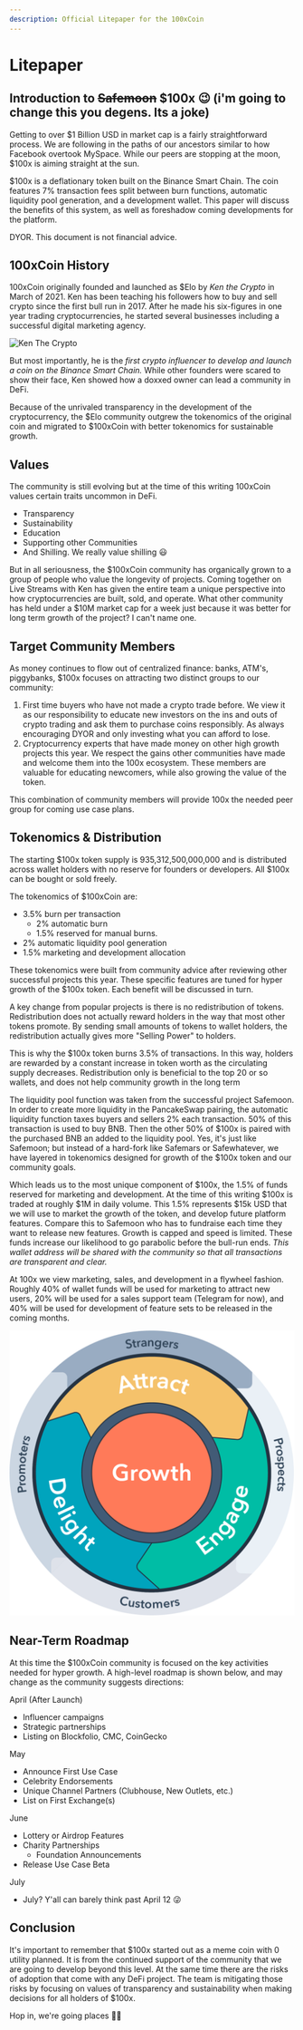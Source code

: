 ```yaml
---
description: Official Litepaper for the 100xCoin
---
```


# Litepaper

## Introduction to ~~Safemoon~~ $100x 😉 \(i'm going to change this you degens. Its a joke\) 

Getting to over $1 Billion USD in market cap is a fairly straightforward process. We are following in the paths of our ancestors similar to how Facebook overtook MySpace. While our peers are stopping at the moon, $100x is aiming straight at the sun.

$100x is a deflationary token built on the Binance Smart Chain. The coin features 7% transaction fees split between burn functions, automatic liquidity pool generation, and a development wallet. This paper will discuss the benefits of this system, as well as foreshadow coming developments for the platform. 

DYOR. This document is not financial advice. 

## 100xCoin History 

100xCoin originally founded and launched as $Elo by _Ken the Crypto_  in March of 2021. Ken has been teaching his followers how to buy and sell crypto since the first bull run in 2017. After he made his six-figures in one year trading cryptocurrencies, he started several businesses including a successful digital marketing agency.

                                           

![Ken The Crypto](https://miro.medium.com/max/2558/1*1C99PFc30MTYy-iyvkxidg.png)

But most importantly, he is the _first crypto influencer to develop and launch a coin on the Binance Smart Chain._ While other founders were scared to show their face, Ken showed how a doxxed owner can lead a community in DeFi. 

Because of the unrivaled transparency in the development of the cryptocurrency, the $Elo community outgrew the tokenomics of the original coin and migrated to $100xCoin with better tokenomics for sustainable growth. 

## Values 

The community is still evolving but at the time of this writing 100xCoin values certain traits uncommon in DeFi.

* Transparency
* Sustainability 
* Education
* Supporting other Communities
* And Shilling. We really value shilling 😃 

But in all seriousness, the $100xCoin community has organically grown to a group of people who value the longevity of projects. Coming together on Live Streams with Ken has given the entire team a unique perspective into how cryptocurrencies are built, sold, and operate. What other community has held under a $10M market cap for a week just because it was better for long term growth of the project? I can't name one. 

## Target Community Members

As money continues to flow out of centralized finance: banks, ATM's, piggybanks, $100x focuses on attracting two distinct groups to our community:

1. First time buyers who have not made a crypto trade before. We view it as our responsibility to educate new investors on the ins and outs of crypto trading and ask them to purchase coins responsibly. As always encouraging DYOR and only investing what you can afford to lose. 
2. Cryptocurrency experts that have made money on other high growth projects this year. We respect the gains other communities have made and welcome them into the 100x ecosystem. These members are valuable for educating newcomers, while also growing the value of the token. 

This combination of community members will provide 100x the needed peer group for coming use case plans.

## Tokenomics & Distribution 

The starting $100x token supply is 935,312,500,000,000 and is distributed across wallet holders with no reserve for founders or developers. All $100x can be bought or sold freely. 

The tokenomics of $100xCoin are:

* 3.5% burn per transaction
  * 2% automatic burn
  * 1.5% reserved for manual burns. 
* 2% automatic liquidity pool generation
* 1.5% marketing and development allocation

These tokenomics were built from community advice after reviewing other successful projects this year. These specific features are tuned for hyper growth of the $100x token. Each benefit will be discussed in turn. 

A key change from popular projects is there is no redistribution of tokens. Redistribution does not actually reward holders in the way that most other tokens promote. By sending small amounts of tokens to wallet holders, the redistribution actually gives more "Selling Power" to holders. 

This is why the $100x token burns 3.5% of transactions. In this way, holders are rewarded by a constant increase in token worth as the circulating supply decreases. Redistribution only is beneficial to the top 20 or so wallets, and does not help community growth in the long term

The liquidity pool function was taken from the successful project Safemoon. In order to create more liquidity in the PancakeSwap pairing, the automatic liquidity function taxes buyers and sellers 2% each transaction. 50% of this transaction is used to buy BNB. Then the other 50% of $100x is paired with the purchased BNB an added to the liquidity pool. Yes, it's just like Safemoon; but instead of a hard-fork like Safemars or Safewhatever, we have layered in tokenomics designed for growth of the $100x token and our community goals. 

Which leads us to the most unique component of $100x, the 1.5% of funds reserved for marketing and development. At the time of this writing $100x is traded at roughly $1M in daily volume. This 1.5% represents $15k USD that we will use to market the growth of the token, and develop future platform features. Compare this to Safemoon who has to fundraise each time they want to release new features. Growth is capped and speed is limited. These funds increase our likelihood to go parabolic before the bull-run ends. _This wallet address will be shared with the community so that all transactions are transparent and clear._ 

At 100x we view marketing, sales, and development in a flywheel fashion. Roughly 40% of wallet funds will be used for marketing to attract new users, 20% will be used for a sales support team \(Telegram for now\), and 40% will be used for development of feature sets to be released in the coming months. 

![100x Sales &amp; Development Flywheel](.gitbook/assets/image%20%281%29.png)



## Near-Term Roadmap

At this time the $100xCoin community is focused on the key activities needed for hyper growth. A high-level roadmap is shown below, and may change as the community suggests directions:

April \(After Launch\) 

* Influencer campaigns
* Strategic partnerships
* Listing on Blockfolio, CMC, CoinGecko

May 

* Announce First Use Case
* Celebrity Endorsements
* Unique Channel Partners \(Clubhouse, New Outlets, etc.\)
* List on First Exchange\(s\)

June 

* Lottery or Airdrop Features
* Charity Partnerships 
  * Foundation Announcements
* Release Use Case Beta

July

* July?  Y'all can barely think past April 12 😜

## Conclusion

It's important to remember that $100x started out as a meme coin with 0 utility planned. It is from the continued support of the community that we are going to develop beyond this level. At the same time there are the risks of adoption that come with any DeFi project. The team is mitigating those risks by focusing on values of transparency and sustainability when making decisions for all holders of $100x. 

Hop in, we're going places 🧑‍🚀












